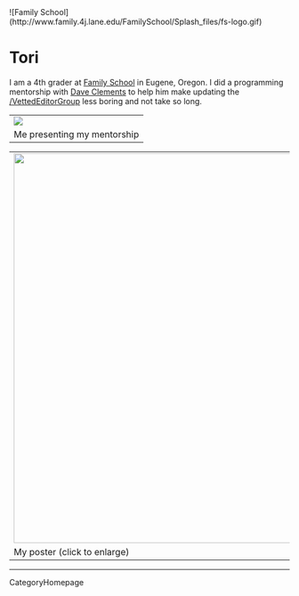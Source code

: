 

<div class='right'>![Family School](http://www.family.4j.lane.edu/FamilySchool/Splash_files/fs-logo.gif)</div>

# Tori

I am a 4th grader at [Family School](http://www.family.4j.lane.edu/FamilySchool/Splash.html) in Eugene, Oregon.  I did a programming mentorship with [Dave Clements](/DaveClements) to help him make updating the [/VettedEditorGroup](/VettedEditorGroup) less boring and not take so long.

<table>
  <tr>
    <td> <img src='/ToriR.png' /> </td>
  </tr>
  <tr>
    <td> Me presenting my mentorship </td>
  </tr>
</table>


<table>
  <tr>
    <td> <a href='/attachment:ToriPoster.png'><img src='/ToriPoster.png' alt='' width="700" /></a> </td>
  </tr>
  <tr>
    <td> My poster (click to enlarge) </td>
  </tr>
</table>



----
CategoryHomepage
